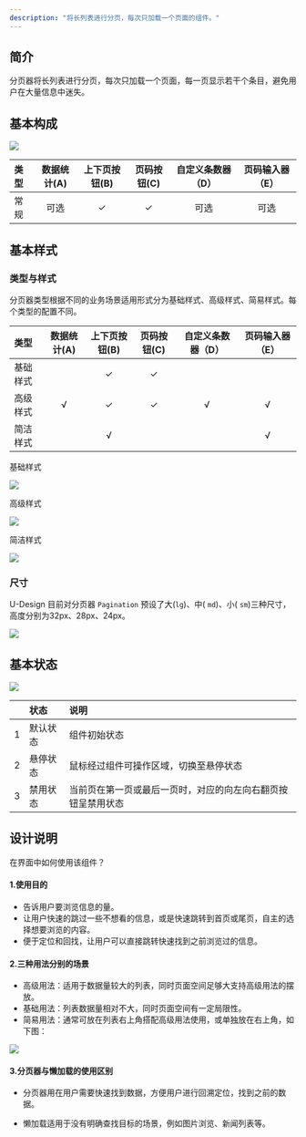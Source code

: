 ```yaml
---
description: "将长列表进行分页，每次只加载一个页面的组件。"
---
```


## 简介

分页器将长列表进行分页，每次只加载一个页面，每一页显示若干个条目，避免用户在大量信息中迷失。



## 基本构成

![](https://www-s.ucloud.cn/2022/08/55d404115d1a8e191cbec4928d89a5c4_1660737523990.png)

| 类型 | 数据统计(A) | 上下页按钮(B) | 页码按钮(C) | 自定义条数器（D） | 页码输入器（E） |
| :--- | :---------: | :-----------: | :---------: | :---------------: | :-------------: |
| 常规 |    可选     |       ✓       |      ✓      |       可选        |      可选       |



## 基本样式

### 类型与样式

分页器类型根据不同的业务场景适用形式分为基础样式、高级样式、简易样式。每个类型的配置不同。

| 类型     | 数据统计(A) | 上下页按钮(B) | 页码按钮(C) | 自定义条数器（D） | 页码输入器（E） |
| :------- | :---------: | :-----------: | :---------: | :---------------: | :-------------: |
| 基础样式 |             |       ✓       |      ✓      |                   |                 |
| 高级样式 |      √      |       ✓       |      ✓      |         √         |        √        |
| 简洁样式 |             |       √       |             |                   |        √        |

基础样式

![](https://www-s.ucloud.cn/2022/08/a10855fd70f2bda180fab9c60fea8fe0_1660737523991.png)

高级样式

![](https://www-s.ucloud.cn/2022/08/093743d725e38a296cae111635def322_1660737523991.png)

简洁样式

![](https://www-s.ucloud.cn/2022/08/811f1f8c5577d94d9af5aea7c07810bb_1660737523992.png)

### 尺寸

U-Design 目前对分页器 `Pagination` 预设了大(`lg`)、中( `md`)、小( `sm`)三种尺寸，高度分别为32px、28px、24px。

![](https://www-s.ucloud.cn/2022/08/2f5959bac8b6dd0ba27ff42aaeff5b35_1660737523993.png)



## 基本状态

![](https://www-s.ucloud.cn/2022/08/3770379a45b2bfa19a1913c09cb9574b_1660737569900.png)

|      | 状态     | 说明                                                         |
| ---- | :------- | :----------------------------------------------------------- |
| 1    | 默认状态 | 组件初始状态                                                 |
| 2    | 悬停状态 | 鼠标经过组件可操作区域，切换至悬停状态                       |
| 3    | 禁用状态 | 当前页在第一页或最后一页时，对应的向左向右翻页按钮呈禁用状态 |



## 设计说明

在界面中如何使用该组件？



#### 1.使用目的

-  告诉用户要浏览信息的量。      
-  让用户快速的跳过一些不想看的信息，或是快速跳转到首页或尾页，自主的选择想要浏览的内容。
-  便于定位和回找，让用户可以直接跳转快速找到之前浏览过的信息。



#### 2.三种用法分别的场景    

- 高级用法：适用于数据量较大的列表，同时页面空间足够大支持高级用法的摆放。
- 基础用法：列表数据量相对不大，同时页面空间有一定局限性。
- 简易用法：通常可放在列表右上角搭配高级用法使用，或单独放在右上角，如下图：

![](https://www-s.ucloud.cn/2022/08/a8eac7d3d8ebc0060e55b0b33e9fa6ee_1660737569902.png)

#### 3.分页器与懒加载的使用区别   

- 分页器用在用户需要快速找到数据，方便用户进行回溯定位，找到之前的数据。

- 懒加载适用于没有明确查找目标的场景，例如图片浏览、新闻列表等。
